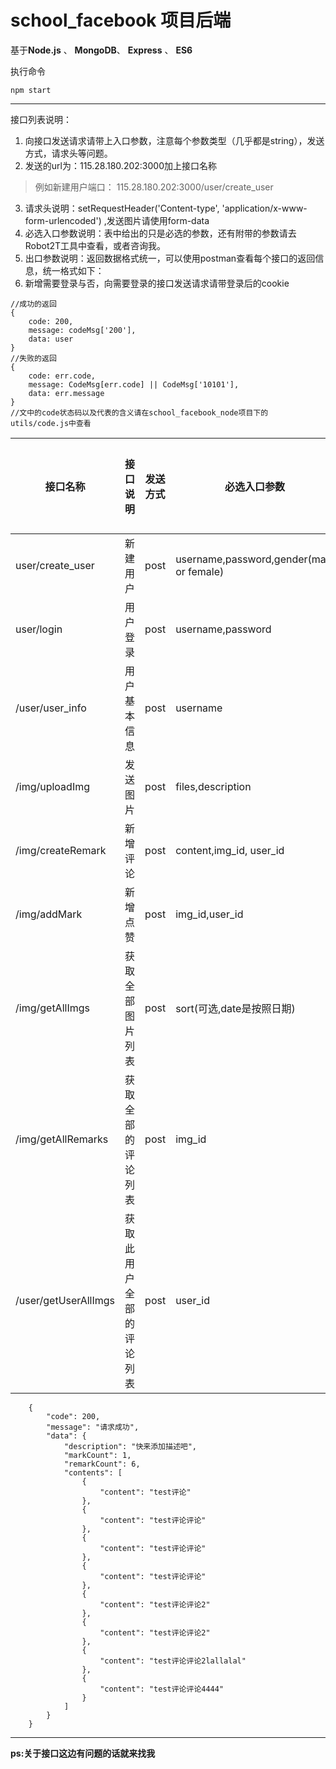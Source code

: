 # school_facebook 项目后端

基于**Node.js** 、 **MongoDB**、 **Express** 、 **ES6**

执行命令

`npm start`

----

接口列表说明：

1. 向接口发送请求请带上入口参数，注意每个参数类型（几乎都是string），发送方式，请求头等问题。
2. 发送的url为：115.28.180.202:3000加上接口名称

 > 例如新建用户端口：
 > 115.28.180.202:3000/user/create_user

3. 请求头说明：setRequestHeader('Content-type', 'application/x-www-form-urlencoded') ,发送图片请使用form-data
4. 必选入口参数说明：表中给出的只是必选的参数，还有附带的参数请去Robot2T工具中查看，或者咨询我。
5. 出口参数说明：返回数据格式统一，可以使用postman查看每个接口的返回信息，统一格式如下：
6. 新增需要登录与否，向需要登录的接口发送请求请带登录后的cookie
```
//成功的返回
{
    code: 200,
    message: codeMsg['200'],
    data: user
}
//失败的返回
{
    code: err.code,
    message: CodeMsg[err.code] || CodeMsg['10101'],
    data: err.message
}
//文中的code状态码以及代表的含义请在school_facebook_node项目下的utils/code.js中查看
```

| 接口名称|接口说明|发送方式|必选入口参数 | 出口参数 |是否需要登录|
| -------|------ |-------------| -----|-----|------|
| user/create_user | 新建用户 |post |username,password,gender(male or female) |user|否|
| user/login| 用户登录 | post |username,password|user|否|
|/user/user_info| 用户基本信息|post|username|user|是|
|/img/uploadImg|发送图片|post|files,description|img|是|
|/img/createRemark|新增评论|post|content,img_id, user_id|remark|是|
|/img/addMark|新增点赞|post|img_id,user_id|mark|是|
|/img/getAllImgs|获取全部图片列表|post|sort(可选,date是按照日期)|图片列表|是|
|/img/getAllRemarks|获取全部的评论列表|post|img_id|如下|否|
|/user/getUserAllImgs|获取此用户全部的评论列表|post|user_id|图片列表|否|
```
    {
        "code": 200,
        "message": "请求成功",
        "data": {
            "description": "快来添加描述吧",
            "markCount": 1,
            "remarkCount": 6,
            "contents": [
                {
                    "content": "test评论"
                },
                {
                    "content": "test评论评论"
                },
                {
                    "content": "test评论评论"
                },
                {
                    "content": "test评论评论"
                },
                {
                    "content": "test评论评论2"
                },
                {
                    "content": "test评论评论2"
                },
                {
                    "content": "test评论评论2lallalal"
                },
                {
                    "content": "test评论评论4444"
                }
            ]
        }
    }

```
----------


**ps:关于接口这边有问题的话就来找我**